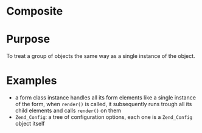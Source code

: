 # Composite

# Purpose

To treat a group of objects the same way as a single instance of the object.

# Examples

* a form class instance handles all its form elements like a single instance of the form, when `render()` is called, it
  subsequently runs trough all its child elements and calls `render()` on them
* `Zend_Config`: a tree of configuration options, each one is a `Zend_Config` object itself

